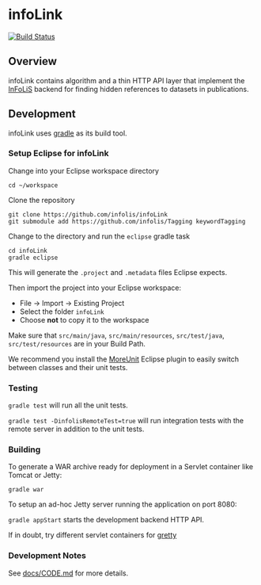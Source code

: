 infoLink
========

[![Build Status](https://travis-ci.org/infolis/infoLink.svg?branch=master)](https://travis-ci.org/infolis/infoLink)

Overview
--------

infoLink contains algorithm and a thin HTTP API layer that implement the
[InFoLiS](http://infolis.github.io) backend for finding hidden references to
datasets in publications.

Development
-----------

infoLink uses [gradle](http://gradle.org) as its build tool.

### Setup Eclipse for infoLink

Change into your Eclipse workspace directory

```
cd ~/workspace
```

Clone the repository

```
git clone https://github.com/infolis/infoLink
git submodule add https://github.com/infolis/Tagging keywordTagging
```

Change to the directory and run the `eclipse` gradle task

```
cd infoLink
gradle eclipse
```

This will generate the `.project` and `.metadata` files Eclipse expects.

Then import the project into your Eclipse workspace:

* File -> Import -> Existing Project
* Select the folder `infoLink`
* Choose **not** to copy it to the workspace

Make sure that `src/main/java`, `src/main/resources`, `src/test/java`,
`src/test/resources` are in your Build Path.

We recommend you install the [MoreUnit](http://...) Eclipse plugin to easily
switch between classes and their unit tests.

### Testing

`gradle test` will run all the unit tests.

`gradle test -DinfolisRemoteTest=true` will run integration tests with the remote server in addition to the unit tests.


### Building

To generate a WAR archive ready for deployment in a Servlet container like Tomcat or Jetty:

```
gradle war
```

To setup an ad-hoc Jetty server running the application on port 8080:

`gradle appStart` starts the development backend HTTP API.

If in doubt, try different servlet containers for [gretty](…)

### Development Notes

See [docs/CODE.md](./docs/CODE.md) for more details.
